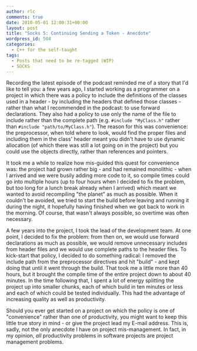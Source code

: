 ```yaml
---
author: rlc
comments: true
date: 2010-05-01 12:00:31+00:00
layout: post
title: "Socks 5: Continuing Sending a Token - Anecdote"
wordpress_id: 584
categories:
  - C++ for the self-taught
tags:
  - Posts that need to be re-tagged (WIP)
  - SOCKS
---
```


Recording the latest episode of the podcast reminded me of a story that I'd like to tell you: a few years ago, I started working as a programmer on a project in which there was a policy to include the definitions of the classes used in a header - by including the headers that defined those classes - rather than what I recommended in the podcast: to use forward declarations. They also had a policy to use only the name of the file to include rather than the complete path (e.g. `#include "MyClass.h"` rather than `#include "path/to/MyClass.h"`). The reason for this was convenience: the preprocessor, when told where to look, would find the proper files and including them in the class' header meant you didn't have to use dynamic allocation (of which there was still a lot going on in the project) but you could use the objects directly, rather than references and pointers.

<!--more-->

It took me a while to realize how mis-guided this quest for convenience was: the project had grown rather big - and had remained monolithic - when I arrived and we were busily adding more code to it, so compile times could go into multiple hours (up to four hours when I decided to fix the problem, but too long for a lunch break already when I arrived) which meant we wanted to avoid recompiling "the planet" as much as possible. When it couldn't be avoided, we tried to start the build before leaving and running it during the night, it hopefully having finished when we got back to work in the morning. Of course, that wasn't always possible, so overtime was often necessary.

A few years into the project, I took the lead of the development team. At one point, I decided to fix the problem: from then on, we would use forward declarations as much as possible, we would remove unnecessary includes from header files and we would use complete paths to the header files. To kick-start that policy, I decided to do something radical: I removed the include path from the preprocessor directives and hit "build" - and kept doing that until it went through the build. That took me a little more than 40 hours, but it brought the compile time of the entire project down to about 40 minutes. In the time following that, I spent a lot of energy splitting the project up into smaller chunks, each of which build in ten minutes or less and each of which could be tested individually. This had the advantage of increasing quality as well as productivity.

Should you ever get started on a project on which the policy is one of "convenience" rather than one of productivity, you might want to keep this little true story in mind - or give the project lead my E-mail address. This is, sadly, not the only anecdote I have on project mis-management. In fact, in my opinion, _all_ productivity problems in software projects are project management problems.
